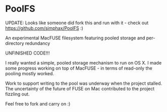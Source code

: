 PoolFS
======

UPDATE: Looks like someone did fork this and run with it - check out https://github.com/simphax/PoolFS :)

An experimental MacFUSE filesystem featuring pooled storage and per-directory redundancy

UNFINISHED CODE!!!

I really wanted a simple, pooled storage mechanism to run on OS X.  I made some progress working on top of MacFUSE - in terms of read-only the pooling mostly worked.  

Work to support writing to the pool was underway when the project stalled.  The uncertainty of the future of FUSE on Mac contributed to the project fizzling out.

Feel free to fork and carry on :)
